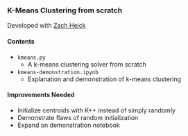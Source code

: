 ### K-Means Clustering from scratch
Developed with [Zach Heick](https://github.com/ZachHeick)


#### Contents
* `kmeans.py`
  * A k-means clustering solver from scratch
* `kmeans-demonstration.ipynb`
  * Explanation and demonstration of k-means clustering


#### Improvements Needed
* Initialize centroids with K++ instead of simply randomly
* Demonstrate flaws of random initialization
* Expand on demonstration notebook
